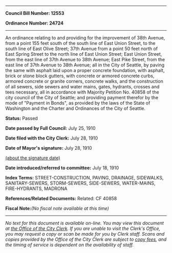 

********

**Council Bill Number: 12553**
   
**Ordinance Number: 24724**
********

 An ordinance relating to and providing for the improvement of 38th Avenue, from a point 155 feet south of the south line of East Union Street, to the south line of East Olive Street; 37th Avenue from a point 50 feet north of East Spring Street to the north line of East Union Street; East Union Street, from the east line of 37th Avenue to 38th Avenue; East Pike Street, from the east line of 37th Avenue to 38th Avenue; all in the City of Seattle, by paving the same with asphalt laid upon a proper concrete foundation, with asphalt, brick or stone block gutters, with concrete or armored concrete curbs, armored concrete or granite corners, concrete walks, and the construction of all sewers, side sewers and water mains, gates, hydrants, crosses and tees necessary, all in accordance with Majority Petition No. 40858 of the city council of the City of Seattle; and providing payment therefor by the mode of "Payment in Bonds", as provided by the laws of the State of Washington and the Charter and Ordinances of the City of Seattle.

**Status:** Passed
   
**Date passed by Full Council:** July 25, 1910
   
**Date filed with the City Clerk:** July 28, 1910
   
**Date of Mayor's signature:** July 28, 1910
   
[(about the signature date)](/~public/approvaldate.htm)
   
   
   
**Date introduced/referred to committee:** July 18, 1910
   
   
**Index Terms:** STREET-CONSTRUCTION, PAVING, DRAINAGE, SIDEWALKS, SANITARY-SEWERS, STORM-SEWERS, SIDE-SEWERS, WATER-MAINS, FIRE-HYDRANTS, MADRONA

**References/Related Documents:** Related: CF 40858

**Fiscal Note:**_(No fiscal note available at this time)_
********

_No text for this document is available on-line. You may view this document at [the Office of the City Clerk](http://www.seattle.gov/leg/clerk/contactUs.htm). If you are unable to visit the Clerk's Office, you may request a copy or scan be made for you by Clerk staff. Scans and copies provided by the Office of the City Clerk are subject to [copy fees](http://clerk.seattle.gov/~public/clerkfees.htm), and the timing of service is dependent on the availability of staff._

